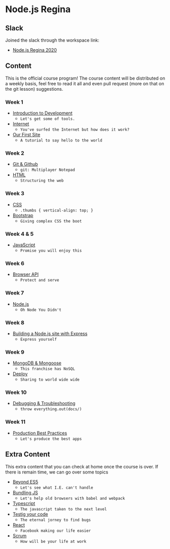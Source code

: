 # Node.js Regina

## Slack 

Joined the slack through the workspace link:

- [Node.js Regina 2020](https://noderegjan23.slack.com)

## Content

This is the official course program! The course content will be distributed on a weekly basis, feel free to read it all and even pull request (more on that on the git lesson) suggestions.

### Week 1

* [Introduction to Development](docs/01-intro.md)
  * `Let's get some of tools.`
* [Internet](docs/02-internet.md)
  * `You've surfed the Internet but how does it work?`
* [Our First Site](docs/03-first-site.md)
  * `A tutorial to say hello to the world`

### Week 2

* [Git & Github](docs/04-git.md)
  * `git: Multiplayer Notepad`
* [HTML](docs/05-html.md)
  * `Structuring the web`

### Week 3

* [CSS](docs/06-css.md)
  * `.thumbs { vertical-align: top; }`
* [Bootstrap](docs/07-bootstrap.md)
  * `Giving complex CSS the boot` 

### Week 4 & 5

* [JavaScript](docs/08-javascript.md)
  * `Promise you will enjoy this`

### Week 6

* [Browser API](docs/09-browserapi.md)
  * `Protect and serve`

### Week 7

* [Node.js](docs/10-nodejs.md)
  * `Oh Node You Didn't`


### Week 8

* [Building a Node.js site with Express](docs/11-buildingsite.md)
  * `Express yourself`


### Week 9

* [MongoDB & Mongoose](docs/12-mongodb.md)
  * `This franchise has NoSQL`
* [Deploy](docs/13-deploy.md)
  * `Sharing to world wide wide`


### Week 10

* [Debugging & Troubleshooting](docs/14-debug.md)
  * `throw everything.out(docs/)`


### Week 11

* [Production Best Practices](docs/15-practices.md)
  * `Let's produce the best apps`

## Extra Content

This extra content that you can check at home once the course is over. If there is remain time, we can go over some topics

* [Beyond ES5](docs/extra/01-es6.md)
  * `Let's see what I.E. can't handle`
* [Bundling JS](docs/extra/02-bundle.md)
  * `Let's help old browsers with babel and webpack`
* [Typescript](docs/extra/03-typescript.md)
  * `The javascript taken to the next level`
* [Testig your code](docs/extra/04-testing.md)
  * `The eternal jorney to find bugs`
* [React](docs/extra/05-react.md)
  * `Facebook making our life easier`
* [Scrum](docs/extra/06-scrum.md)
  * `How will be your life at work`